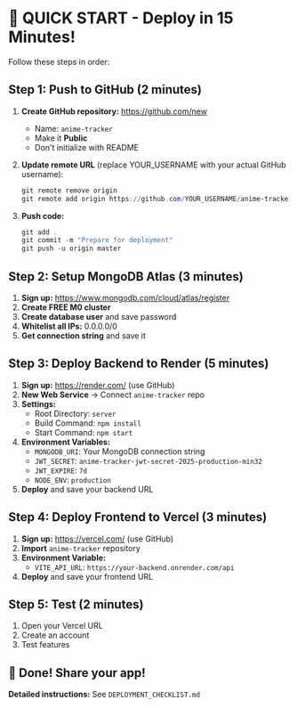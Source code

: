 # 🚀 QUICK START - Deploy in 15 Minutes!

Follow these steps in order:

## Step 1: Push to GitHub (2 minutes)

1. **Create GitHub repository:** https://github.com/new
   - Name: `anime-tracker`
   - Make it **Public**
   - Don't initialize with README

2. **Update remote URL** (replace YOUR_USERNAME with your actual GitHub username):
   ```powershell
   git remote remove origin
   git remote add origin https://github.com/YOUR_USERNAME/anime-tracker.git
   ```

3. **Push code:**
   ```powershell
   git add .
   git commit -m "Prepare for deployment"
   git push -u origin master
   ```

## Step 2: Setup MongoDB Atlas (3 minutes)

1. **Sign up:** https://www.mongodb.com/cloud/atlas/register
2. **Create FREE M0 cluster**
3. **Create database user** and save password
4. **Whitelist all IPs:** 0.0.0.0/0
5. **Get connection string** and save it

## Step 3: Deploy Backend to Render (5 minutes)

1. **Sign up:** https://render.com/ (use GitHub)
2. **New Web Service** → Connect `anime-tracker` repo
3. **Settings:**
   - Root Directory: `server`
   - Build Command: `npm install`
   - Start Command: `npm start`
4. **Environment Variables:**
   - `MONGODB_URI`: Your MongoDB connection string
   - `JWT_SECRET`: `anime-tracker-jwt-secret-2025-production-min32`
   - `JWT_EXPIRE`: `7d`
   - `NODE_ENV`: `production`
5. **Deploy** and save your backend URL

## Step 4: Deploy Frontend to Vercel (3 minutes)

1. **Sign up:** https://vercel.com/ (use GitHub)
2. **Import** `anime-tracker` repository
3. **Environment Variable:**
   - `VITE_API_URL`: `https://your-backend.onrender.com/api`
4. **Deploy** and save your frontend URL

## Step 5: Test (2 minutes)

1. Open your Vercel URL
2. Create an account
3. Test features

## 🎉 Done! Share your app!

**Detailed instructions:** See `DEPLOYMENT_CHECKLIST.md`

